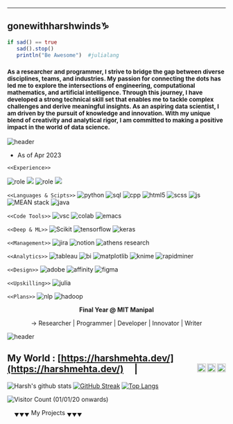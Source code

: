 ----
## gonewithharshwinds♑
````Julia
if sad() == true
   sad().stop()
   println("Be Awesome")  #julialang
````
<!--
**gonewithharshwinds/gonewithharshwinds** is a ✨ _special_ ✨ repository because its `README.md` (this file) appears on your GitHub profile.
Here are some ideas to get you started:

- 🔭 I’m currently working on ...
- 🌱 I’m currently learning ...
- 👯 I’m looking to collaborate on ...
- 🤔 I’m looking for help with ...
- 💬 Ask me about ...
- 📫 How to reach me: ...
- 😄 Pronouns: ...
- ⚡ Fun fact: ...
-->
### <sub> As a researcher and programmer, I strive to bridge the gap between diverse disciplines, teams, and industries. My passion for connecting the dots has led me to explore the intersections of engineering, computational mathematics, and artificial intelligence. Through this journey, I have developed a strong technical skill set that enables me to tackle complex challenges and derive meaningful insights. As an aspiring data scientist, I am driven by the pursuit of knowledge and innovation. With my unique blend of creativity and analytical rigor, I am committed to making a positive impact in the world of data science. </sub>

![header](https://capsule-render.vercel.app/api?type=rect&color=gradient&height=2)

- As of Apr 2023

```<<Experience>>```

![role](https://img.shields.io/badge/Role-Software%20Development-brightgreen?style=flat-square) ![](https://img.shields.io/badge/5%20months-blue?style=flat-square) ![role](https://img.shields.io/badge/Role-Business%20Development-brightgreen?style=flat-square) ![](https://img.shields.io/badge/3%20months-blue?style=flat-square)

```<<Languages & Scipts>>```
![python](https://img.shields.io/static/v1?label=&message=python&color=555&style=flat-square&logo=python&logoColor=white&logoWidth=30) 
![sql](https://img.shields.io/static/v1?label=&message=sql&color=555&style=flat-square&logo=sql&logoColor=white&logoWidth=30) 
![cpp](https://img.shields.io/static/v1?label=&message=cpp&color=555&style=flat-square&logo=cpp&logoColor=white&logoWidth=30)
![html5](https://img.shields.io/static/v1?label=&message=html&color=555&style=flat-square&logo=html5&logoColor=white&logoWidth=30) 
![scss](https://img.shields.io/static/v1?label=&message=scss&color=555&style=flat-square&logo=sass&logoColor=white&logoWidth=30) 
![js](https://img.shields.io/static/v1?label=&message=javascript&color=555&style=flat-square&logo=javascript&logoColor=white&logoWidth=30) 
![MEAN stack](https://img.shields.io/static/v1?label=&message=MEAN-stack&color=555&style=flat-square&logo=mean-stack&logoColor=white&logoWidth=30) 
![java](https://img.shields.io/static/v1?label=&message=java&color=555&style=flat-square&logo=java&logoColor=white&logoWidth=30)


```<<Code Tools>>```
![vsc](https://img.shields.io/static/v1?label=&message=vsc&color=555&style=flat-square&logo=visual-studio-code&logoColor=white&logoWidth=30) 
![colab](https://img.shields.io/static/v1?label=&message=colab&color=555&style=flat-square&logo=google-colab&logoColor=white&logoWidth=30) 
![emacs](https://img.shields.io/static/v1?label=&message=emacs&color=555&style=flat-square&logo=gnu-emacs&logoColor=white&logoWidth=30)


```<<Deep & ML>>```
![Scikit](https://img.shields.io/static/v1?label=&message=scikit&color=555&style=flat-square&logo=scikit-learn&logoColor=white&logoWidth=30) 
![tensorflow](https://img.shields.io/static/v1?label=&message=tensorflow&color=555&style=flat-square&logo=tensorflow&logoColor=white&logoWidth=30) 
![keras](https://img.shields.io/static/v1?label=&message=keras&color=555&style=flat-square&logo=keras&logoColor=white&logoWidth=30) 

```<<Management>>```
![jira](https://img.shields.io/static/v1?label=&message=jira&color=555&style=flat-square&logo=jira&logoColor=white&logoWidth=30) 
![notion](https://img.shields.io/static/v1?label=&message=notion&color=555&style=flat-square&logo=notion&logoColor=white&logoWidth=30) 
![athens research](https://img.shields.io/static/v1?label=&message=athens-research&color=555&style=flat-square&logo=athens-research&logoColor=white&logoWidth=30)

```<<Analytics>>```
![tableau](https://img.shields.io/static/v1?label=&message=tableau&color=555&style=flat-square&logo=tableau&logoColor=white&logoWidth=30) 
![bi](https://img.shields.io/static/v1?label=&message=bi&color=555&style=flat-square&logo=power-bi&logoColor=white&logoWidth=30) 
![matplotlib](https://img.shields.io/static/v1?label=&message=matplotlib&color=555&style=flat-square&logo=matplotlib&logoColor=white&logoWidth=30) 
![knime](https://img.shields.io/static/v1?label=&message=knime&color=555&style=flat-square&logo=knime&logoColor=white&logoWidth=30) 
![rapidminer](https://img.shields.io/static/v1?label=&message=rapidminer&color=555&style=flat-square&logo=rapidminer&logoColor=white&logoWidth=30) 

```<<Design>>```
![adobe](https://img.shields.io/static/v1?label=&message=adobe&color=555&style=flat-square&logo=adobe&logoColor=white&logoWidth=30) 
![affinity](https://img.shields.io/static/v1?label=&message=affinity&color=555&style=flat-square&logo=affinity&logoColor=white&logoWidth=30) 
![figma](https://img.shields.io/static/v1?label=&message=figma&color=555&style=flat-square&logo=figma&logoColor=white&logoWidth=30)

```<<Upskilling>>```
![julia](https://img.shields.io/static/v1?label=&message=julia&color=555&style=flat-square&logo=julia&logoColor=white&logoWidth=30)

```<<Plans>>```
![nlp](https://img.shields.io/static/v1?label=&message=nlp&color=555&style=flat-square&logo=Natural-Language-Processing&logoColor=white&logoWidth=30)
![hadoop](https://img.shields.io/static/v1?label=&message=hadoop&color=555&style=flat-square&logo=Apache-Hadoop&logoColor=white&logoWidth=30)


  <p align="center"><strong>Final Year @ MIT Manipal</strong></p>
<p align="center">→ Researcher | Programmer | Developer | Innovator | Writer </p>

![header](https://capsule-render.vercel.app/api?type=rect&color=gradient&height=2)


My World : [https://harshmehta.dev/](https://harshmehta.dev/) &nbsp;&nbsp;&nbsp;
<a href="https://www.instagram.com/gonewith_harsh_winds/">
  <img align="right" alt="Harsh's Instagram" width="20px" src="https://cdn.jsdelivr.net/npm/simple-icons@v3/icons/instagram.svg" />
</a>
<a href="https://linkedin.com/in/harsh-mehta-79611813a/">
  <img align="right" alt="Harsh's LinkedIn" width="20px" src="https://cdn.jsdelivr.net/npm/simple-icons@v3/icons/linkedin.svg" />
</a>
<a href="https://dribbble.com/gonewithharshwinds">
  <img align="right" alt="Harsh's Dribbble" width="20px" src="https://cdn.jsdelivr.net/npm/simple-icons@v3/icons/dribbble.svg" />
</a>| 
----

![Harsh's github stats](https://github-readme-stats.vercel.app/api?username=gonewithharshwinds&layout=compact&show_icons=true&theme=tokyonight)
[![GitHub Streak](https://github-readme-streak-stats.herokuapp.com/?user=gonewithharshwinds&layout=compact&theme=tokyonight)](https://git.io/streak-stats)
[![Top Langs](https://github-readme-stats.vercel.app/api/top-langs/?username=gonewithharshwinds&layout=compact&langs_count=8&theme=tokyonight)](https://github.com/gonewithharshwinds/github-readme-stats)

![Visitor Count (01/01/20 onwards)](https://profile-counter.glitch.me/{gonewithharshwinds}/count.svg)

&nbsp;&nbsp;&nbsp; 
<sub>&#9660;&#9660;&#9660;</sub> My Projects <sub>&#9660;&#9660;&#9660;</sub>
&nbsp;&nbsp;&nbsp;

